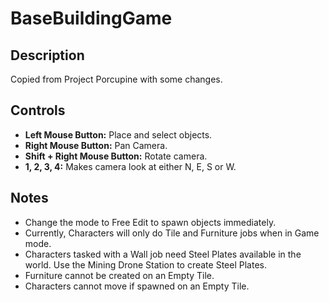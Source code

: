 # BaseBuildingGame

## Description
Copied from Project Porcupine with some changes.

## Controls
- **Left Mouse Button:** Place and select objects.
- **Right Mouse Button:** Pan Camera.
- **Shift + Right Mouse Button:** Rotate camera.
- **1, 2, 3, 4:** Makes camera look at either N, E, S or W.

## Notes
- Change the mode to Free Edit to spawn objects immediately.
- Currently, Characters will only do Tile and Furniture jobs when in Game mode.
- Characters tasked with a Wall job need Steel Plates available in the world. Use the Mining Drone Station to create Steel Plates.
- Furniture cannot be created on an Empty Tile.
- Characters cannot move if spawned on an Empty Tile.
